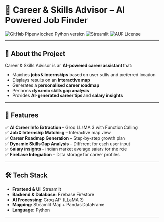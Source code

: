 # 💼 Career & Skills Advisor – AI Powered Job Finder

![GitHub Pipenv locked Python version](https://img.shields.io/github/pipenv/locked/python-version/:user/:repo)
![Streamlit](https://img.shields.io/badge/Streamlit-App-red)
![AUR License](https://img.shields.io/aur/license/:packageName)


---

## 📌 About the Project
Career & Skills Advisor is an **AI-powered career assistant** that:
- Matches **jobs & internships** based on user skills and preferred location
- Displays results on an **interactive map**
- Generates a **personalised career roadmap**
- Performs **dynamic skills gap analysis**
- Provides **AI-generated career tips** and **salary insights**

---

## 🚀 Features
✅ **AI Career Info Extraction** – Groq LLaMA 3 with Function Calling  
✅ **Job & Internship Matching** – Interactive map view  
✅ **Career Roadmap Generation** – Step-by-step growth plan  
✅ **Dynamic Skills Gap Analysis** – Different for each user input  
✅ **Salary Insights** – Indian market average salary for the role  
✅ **Firebase Integration** – Data storage for career profiles  

---

## 🛠 Tech Stack
- **Frontend & UI:** Streamlit  
- **Backend & Database:** Firebase Firestore  
- **AI Processing:** Groq API (LLaMA 3)  
- **Mapping:** Streamlit Map + Pandas DataFrame  
- **Language:** Python  

---




